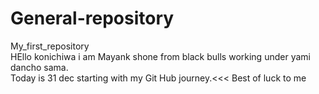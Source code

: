 # General-repository
My_first_repository
<br>
HEllo konichiwa i am Mayank shone from black bulls working under yami dancho sama.
<br>
Today is 31 dec starting with my Git Hub journey.<<< Best of luck to me 

